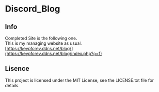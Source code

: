 # Discord_Blog
## Info
Completed Site is the following one.<br>
This is my managing website as usual.<br>
[https://keypforev.ddns.net/blog/](https://keypforev.ddns.net/blog/index.php?p=1)
## Lisence
This project is licensed under the MIT License, see the LICENSE.txt file for details
